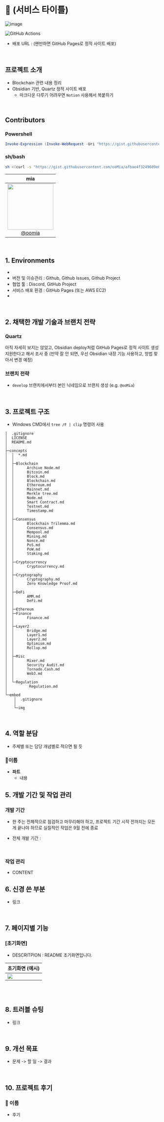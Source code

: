# 📖 (서비스 타이틀)

![image](https://github.com/spring-templates/spring-simple-payment/assets/96914905/99eb3687-37e5-4960-8bf7-78a519f0661f)

![GitHub Actions](https://img.shields.io/badge/GitHub%20Actions-2088FF?logo=githubactions&logoColor=white)

- 배포 URL : (왠만하면 GitHub Pages로 정적 사이트 배포)

<br>

## 프로젝트 소개

- Blockchain 관련 내용 정리
- Obsidian 기반, Quartz 정적 사이트 배포
  - 마크다운 다루기 어려우면 `Notion` 사용해서 복붙하기

<br>

## Contributors

### Powershell

```powershell
Invoke-Expression (Invoke-WebRequest -Uri "https://gist.githubusercontent.com/ooMia/d44748600e94b0366ec65398125b9c45/raw/1b19a22a19bb1c4c308d634757d435875d46c331/get_github_avatar.ps1").Content
```

### sh/bash

```bash
sh <(curl -s "https://gist.githubusercontent.com/ooMia/afbae4f3249609e0bf17e4b6c7baa696/raw/ada8812c56d056dc15f71fc6973bdf501ea0a6f0/get_github_avatar.sh")
```

|mia|
| :-: |
| [<img src="./embed/profile/mia.png" height=150 width=150> <br/> @oomia](https://github.com/oomia) |

<br>

## 1. Environments

-
- 버전 및 이슈관리 : Github, Github Issues, Github Project
- 협업 툴 : Discord, GitHub Project
- 서비스 배포 환경 : GitHub Pages (또는 AWS EC2)
-

  <br>

## 2. 채택한 개발 기술과 브랜치 전략

### Quartz

아직 자세히 보지는 않았고, Obsidian deploy처럼 GitHub Pages로 정적 사이트 생성 지원한다고 해서 조사 중
(만약 잘 안 되면, 우선 Obsidian 내장 기능 사용하고, 방법 찾아서 변경 예정)

### 브랜치 전략

- `develop` 브랜치에서부터 본인 닉네임으로 브랜치 생성 (e.g. `@ooMia`)


<br>

## 3. 프로젝트 구조

- Windows CMD에서 `tree /F | clip` 명령어 사용

```
│  .gitignore
│  LICENSE
│  README.md
│
├─concepts
│  │  *.md
│  │
│  ├─Blockchain
│  │      Archive Node.md
│  │      Bitcoin.md
│  │      Block.md
│  │      Blockchain.md
│  │      Ethereum.md
│  │      Mainnet.md
│  │      Merkle tree.md
│  │      Node.md
│  │      Smart Contract.md
│  │      Testnet.md
│  │      Timestamp.md
│  │
│  ├─Consensus
│  │      Blockchain Trilemma.md
│  │      Consensus.md
│  │      Mempool.md
│  │      Mining.md
│  │      Nonce.md
│  │      PoS.md
│  │      PoW.md
│  │      Staking.md
│  │
│  ├─Cryptocurrency
│  │      Cryptocurrency.md
│  │
│  ├─Cryptography
│  │      Cryptography.md
│  │      Zero Knowledge Proof.md
│  │
│  ├─DeFi
│  │      AMM.md
│  │      DeFi.md
│  │
│  ├─Ethereum
│  ├─Finance
│  │      Finance.md
│  │
│  ├─Layer2
│  │      Bridge.md
│  │      Layer1.md
│  │      Layer2.md
│  │      Optimism.md
│  │      Rollup.md
│  │
│  ├─Misc
│  │      Mixer.md
│  │      Security Audit.md
│  │      Tornado.Cash.md
│  │      Web3.md
│  │
│  └─Regulation
│          Regulation.md
│
└─embed
    │  .gitignore
    │
    └─img
```

<br>

## 4. 역할 분담

- 주제별 또는 담당 개념별로 적으면 될 듯

### 🍊이름

- **파트**
  - 내용
    <br>

## 5. 개발 기간 및 작업 관리

### 개발 기간

- 한 주는 전체적으로 점검하고 마무리해야 하고, 프로젝트 기간 시작 전까지는 모든게 끝나야 하므로 실질적인 작업은 9월 전에 종료

- 전체 개발 기간 : 

<br>

### 작업 관리

- CONTENT
  <br>

## 6. 신경 쓴 부분

- 링크

<br>

## 7. 페이지별 기능

### [초기화면]

- DESCRITPION : README 초기화면입니다.

| 초기화면 (예시)                      |
| ------------------------------------ |
| ![](./embed/img/example-preview.png) |

<br>

<br>

## 8. 트러블 슈팅

- 링크

<br>

## 9. 개선 목표

- 문제 -> 할 일 -> 결과

<br>

## 10. 프로젝트 후기

### 🍊 이름

- 후기
